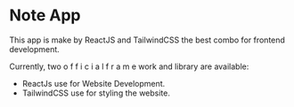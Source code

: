 # Note App

This app is make by ReactJS and TailwindCSS the best combo for frontend development.

Currently, two o f f i c i a l  f r a m e work and library are available:

- ReactJs use for Website Development.
- TailwindCSS use for styling the website.
